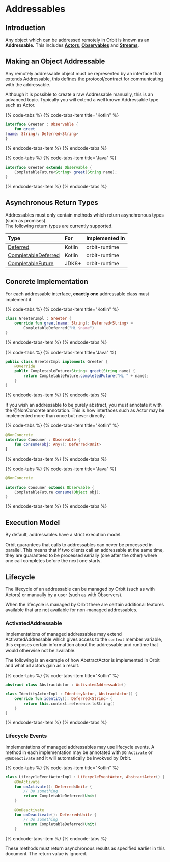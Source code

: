 # Addressables

## Introduction

Any object which can be addressed remotely in Orbit is known as an **Addressable.** This includes [**Actors**](actors.md), [**Observables**](observables.md) and [**Streams**](streams.md). 

## Making an Object Addressable

Any remotely addressable object must be represented by an interface that extends Addressable, this defines the protocol/contract for communicating with the addressable.

Although it is possible to create a raw Addressable manually, this is an advanced topic. Typically you will extend a well known Addressable type such as Actor.

{% code-tabs %}
{% code-tabs-item title="Kotlin" %}
```kotlin
interface Greeter : Observable {
    fun greet(name: String): Deferred<String>
}
```
{% endcode-tabs-item %}
{% endcode-tabs %}

{% code-tabs %}
{% code-tabs-item title="Java" %}
```java
interface Greeter extends Observable {
    CompletableFuture<String> greet(String name);
}
```
{% endcode-tabs-item %}
{% endcode-tabs %}

## Asynchronous Return Types

Addressables must only contain methods which return asynchronous types \(such as promises\).  
The following return types are currently supported.

| Type | For | Implemented In |
| :--- | :--- | :--- |
| [Deferred](https://kotlin.github.io/kotlinx.coroutines/kotlinx-coroutines-core/kotlinx.coroutines/-deferred/) | Kotlin | orbit-runtime |
| [CompletableDeferred](https://kotlin.github.io/kotlinx.coroutines/kotlinx-coroutines-core/kotlinx.coroutines/-completable-deferred/index.html) | Kotlin | orbit-runtime |
| [CompletableFuture](https://docs.oracle.com/javase/8/docs/api/java/util/concurrent/CompletableFuture.html) | JDK8+ | orbit-runtime |

## Concrete Implementation

For each addressable interface, **exactly one** addressable class must implement it.

{% code-tabs %}
{% code-tabs-item title="Kotlin" %}
```kotlin
class GreeterImpl : Greeter {
    override fun greet(name: String): Deferred<String> = 
        CompletableDeferred("Hi $name")
}
```
{% endcode-tabs-item %}
{% endcode-tabs %}

{% code-tabs %}
{% code-tabs-item title="Java" %}
```java
public class GreeterImpl implements Greeter {
    @Override
    public CompletableFuture<String> greet(String name) {
        return CompletableFuture.completedFuture("Hi " + name);
    }
}
```
{% endcode-tabs-item %}
{% endcode-tabs %}

If you wish an addressable to be purely abstract, you must annotate it with the @NonConcrete annotation. This is how interfaces such as Actor may be implemented more than once but never directly.

{% code-tabs %}
{% code-tabs-item title="Kotlin" %}
```kotlin
@NonConcrete
interface Consumer : Observable {
    fun consume(obj: Any?): Deferred<Unit>
}
```
{% endcode-tabs-item %}
{% endcode-tabs %}

{% code-tabs %}
{% code-tabs-item title="Java" %}
```java
@NonConcrete
interface Consumer extends Observable {
    CompletableFuture consume(Object obj);
}
```
{% endcode-tabs-item %}
{% endcode-tabs %}

## Execution Model

By default, addressables have a strict execution model. 

Orbit guarantees that calls to addressables can never be processed in parallel. This means that if two clients call an addressable at the same time, they are guaranteed to be processed serially \(one after the other\) where one call completes before the next one starts.

## Lifecycle

The lifecycle of an addressable can be managed by Orbit \(such as with Actors\) or manually by a user \(such as with Observers\).

When the lifecycle is managed by Orbit there are certain additional features available that are not available for non-managed addressables.

### ActivatedAddressable

Implementations of managed addressables may extend ActivatedAddressable which gives access to the `context` member variable, this exposes certain informattion about the addressable and runtime that would otherwise not be available.

The following is an example of how AbstractActor is implemented in Orbit and what all actors gain as a result.

{% code-tabs %}
{% code-tabs-item title="Kotlin" %}
```kotlin
abstract class AbstractActor : ActivatedAddressable()

class IdentityActorImpl : IdentityActor, AbstractActor() {
    override fun identity(): Deferred<String> {
        return this.context.reference.toString()
    }
}
```
{% endcode-tabs-item %}
{% endcode-tabs %}

### Lifecycle Events

Implementations of managed addressables may use lifecycle events. A  method in each implementation may be annotated with `@OnActivate` or `@OnDeactivate` and it will automatically be invokved by Orbit.

{% code-tabs %}
{% code-tabs-item title="Kotlin" %}
```kotlin
class LifecycleEventActorImpl : LifecycleEventActor, AbstractActor() {
    @OnActivate
    fun onActivate(): Deferred<Unit> {
        // Do something
        return CompletableDeferred(Unit)
    }

    @OnDeactivate
    fun onDeactivate(): Deferred<Unit> {
        // Do something
        return CompletableDeferred(Unit)
    }
```
{% endcode-tabs-item %}
{% endcode-tabs %}

These methods must return asynchronous results as specified earlier in this document. The return value is ignored.

